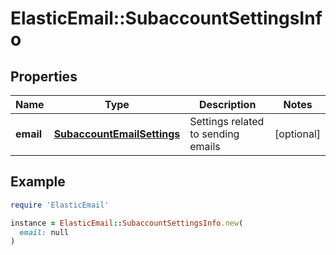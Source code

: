 # ElasticEmail::SubaccountSettingsInfo

## Properties

| Name | Type | Description | Notes |
| ---- | ---- | ----------- | ----- |
| **email** | [**SubaccountEmailSettings**](SubaccountEmailSettings.md) | Settings related to sending emails | [optional] |

## Example

```ruby
require 'ElasticEmail'

instance = ElasticEmail::SubaccountSettingsInfo.new(
  email: null
)
```


